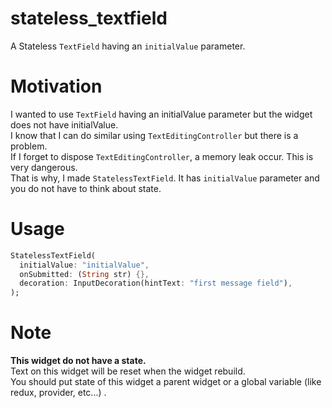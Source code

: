 # stateless_textfield

A Stateless `TextField` having an `initialValue` parameter.  

# Motivation
I wanted to use `TextField` having an initialValue parameter but the widget does not have initialValue.  
I know that I can do similar using `TextEditingController` but there is a problem.  
If I forget to dispose `TextEditingController`, a memory leak occur.  This is very dangerous.  
That is why, I made `StatelessTextField`. It has `initialValue` parameter and you do not have to think about state.

# Usage

```dart
StatelessTextField(
  initialValue: "initialValue",
  onSubmitted: (String str) {},
  decoration: InputDecoration(hintText: "first message field"),
);
```

# Note
**This widget do not have a state.**  
Text on this widget will be reset when the widget rebuild.  
You should put state of this widget a parent widget or a global variable (like redux, provider, etc...) .
